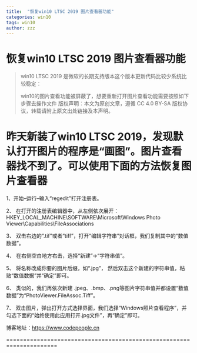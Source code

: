 ```yaml
---
title:  "恢复win10 LTSC 2019 图片查看器功能"
categories: win10
tags: win10
author: zzz
---
```


# 恢复win10 LTSC 2019 图片查看器功能

> win10 LTSC 2019 是微软的长期支持版本这个版本更新代码比较少系统比较稳定：
>
> win10的图片查看功能被屏蔽了，想要重新打开图片查看功能需要按照如下步骤去操作文件
> 版权声明：本文为原创文章，遵循 CC 4.0 BY-SA 版权协议，转载请附上原文出处链接及本声明。



# 昨天新装了win10 LTSC 2019，发现默认打开图片的程序是“画图”。图片查看器找不到了。可以使用下面的方法恢复图片查看器

1、开始–运行–输入“regedit”打开注册表。

2、 在打开的注册表编辑器中，从左侧依次展开：HKEY_LOCAL_MACHINE\SOFTWARE\Microsoft\Windows Photo Viewer\Capabilities\FileAssociations

3、 双击右边的“.tif”或者“tiff”，打开“编辑字符串”对话框，我们复制其中的“数值数据”。

4、 在右侧空白地方右击，选择“新建”->“字符串值”。

5、 将名称改成你要的图片后缀，如“.jpg”， 然后双击这个新建的字符串值，粘贴“数值数据”并“确定”即可。

6、 类似的，我们再依次新建 .jpeg、.bmp、.png等图片字符串值并都设置“数值数据”为“PhotoViewer.FileAssoc.Tiff”。

7、 双击图片，弹出打开方式选择界面，我们选择“Windows照片查看程序”，并勾选下面的“始终使用此应用打开.jpg文件”，再“确定”即可。



博客地址：<https://www.codepeople.cn>

=====================================================================
